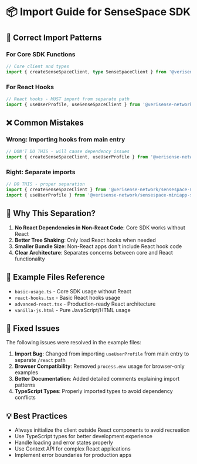 # 📦 Import Guide for SenseSpace SDK

## 🚀 Correct Import Patterns

### For Core SDK Functions
```typescript
// Core client and types
import { createSenseSpaceClient, type SenseSpaceClient } from '@verisense-network/sensespace-miniapp-sdk';
```

### For React Hooks
```typescript
// React hooks - MUST import from separate path
import { useUserProfile, useSenseSpaceClient } from '@verisense-network/sensespace-miniapp-sdk/react';
```

## ❌ Common Mistakes

### Wrong: Importing hooks from main entry
```typescript
// DON'T DO THIS - will cause dependency issues
import { createSenseSpaceClient, useUserProfile } from '@verisense-network/sensespace-miniapp-sdk';
```

### Right: Separate imports
```typescript
// DO THIS - proper separation
import { createSenseSpaceClient } from '@verisense-network/sensespace-miniapp-sdk';
import { useUserProfile } from '@verisense-network/sensespace-miniapp-sdk/react';
```

## 🎯 Why This Separation?

1. **No React Dependencies in Non-React Code**: Core SDK works without React
2. **Better Tree Shaking**: Only load React hooks when needed
3. **Smaller Bundle Size**: Non-React apps don't include React hook code
4. **Clear Architecture**: Separates concerns between core and React functionality

## 📁 Example Files Reference

- `basic-usage.ts` - Core SDK usage without React
- `react-hooks.tsx` - Basic React hooks usage
- `advanced-react.tsx` - Production-ready React architecture
- `vanilla-js.html` - Pure JavaScript/HTML usage

## 🔧 Fixed Issues

The following issues were resolved in the example files:

1. **Import Bug**: Changed from importing `useUserProfile` from main entry to separate `/react` path
2. **Browser Compatibility**: Removed `process.env` usage for browser-only examples  
3. **Better Documentation**: Added detailed comments explaining import patterns
4. **TypeScript Types**: Properly imported types to avoid dependency conflicts

## 💡 Best Practices

- Always initialize the client outside React components to avoid recreation
- Use TypeScript types for better development experience
- Handle loading and error states properly
- Use Context API for complex React applications
- Implement error boundaries for production apps